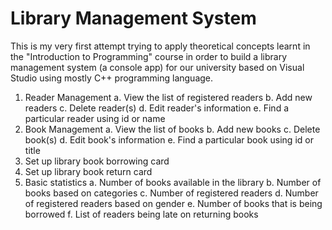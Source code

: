# Library Management System
This is my very first attempt trying to apply theoretical concepts learnt in the "Introduction to Programming" course in order to build a library management system (a console app) for our university based on Visual Studio using mostly C++ programming language.

1. Reader Management
  a. View the list of registered readers
  b. Add new readers
  c. Delete reader(s)
  d. Edit reader's information
  e. Find a particular reader using id or name
2. Book Management
  a. View the list of books
  b. Add new books
  c. Delete book(s)
  d. Edit book's information
  e. Find a particular book using id or title
3. Set up library book borrowing card
4. Set up library book return card
5. Basic statistics
  a. Number of books available in the library
  b. Number of books based on categories
  c. Number of registered readers
  d. Number of registered readers based on gender
  e. Number of books that is being borrowed
  f. List of readers being late on returning books
